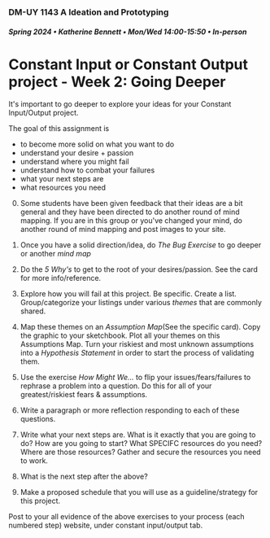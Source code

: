 ### DM-UY 1143 A Ideation and Prototyping
##### Spring 2024 • Katherine Bennett • Mon/Wed 14:00-15:50 • In-person


# Constant Input or Constant Output project - Week 2: Going Deeper

It's important to go deeper to explore your ideas for your Constant Input/Output project. 

The goal of this assignment is 

* to become more solid on what you want to do
* understand your desire + passion
* understand where you might fail
* understand how to combat your failures
* what your next steps are
* what resources you need


0. Some students have been given feedback that their ideas are a bit general and they have been directed to do another round of mind mapping. If you are in this group or you've changed your mind, do another round of mind mapping and post images to your site.

1. Once you have a solid direction/idea, do *The Bug Exercise* to go deeper or another *mind map*

2. Do the *5 Why's* to get to the root of your desires/passion. See the card for more info/reference.

3. Explore how you will fail at this project. Be specific. Create a list. Group/categorize your listings under various _themes_ that are commonly shared.

4. Map these themes on an *Assumption Map*(See the specific card). Copy the graphic to your sketchbook. Plot all your themes on this Assumptions Map. Turn your riskiest and most unknown assumptions into a *Hypothesis Statement* in order to start the process of validating them.

5. Use the exercise *How Might We...* to flip your issues/fears/failures to rephrase a problem into a question. Do this for all of your greatest/riskiest fears & assumptions.

6. Write a paragraph or more reflection responding to each of these questions. 

7. Write what your next steps are. What is it exactly that you are going to do? How are you going to start? What SPECIFC resources do you need? Where are those resources? Gather and secure the resources you need to work.

8. What is the next step after the above?

9. Make a proposed schedule that you will use as a guideline/strategy for this project.

Post to your all evidence of the above exercises to your process (each numbered step) website, under constant input/output tab. 

